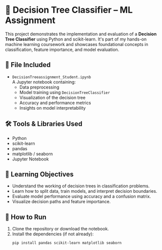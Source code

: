 # 🌳 Decision Tree Classifier – ML Assignment

This project demonstrates the implementation and evaluation of a **Decision Tree Classifier** using Python and scikit-learn. It's part of my hands-on machine learning coursework and showcases foundational concepts in classification, feature importance, and model evaluation.

## 📁 File Included

- `DecisionTreeassignment_Student.ipynb`  
  A Jupyter notebook containing:
  - Data preprocessing
  - Model training using `DecisionTreeClassifier`
  - Visualization of the decision tree
  - Accuracy and performance metrics
  - Insights on model interpretability

## 🛠️ Tools & Libraries Used

- Python
- scikit-learn
- pandas
- matplotlib / seaborn
- Jupyter Notebook

## 📌 Learning Objectives

- Understand the working of decision trees in classification problems.
- Learn how to split data, train models, and interpret decision boundaries.
- Evaluate model performance using accuracy and a confusion matrix.
- Visualize decision paths and feature importance.

## 🚀 How to Run

1. Clone the repository or download the notebook.
2. Install the dependencies (if not already):
   ```bash
   pip install pandas scikit-learn matplotlib seaborn
